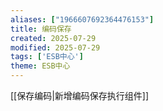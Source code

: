 ```yaml
---
aliases: ["1966607692364476153"]
title: 编码保存
created: 2025-07-29
modified: 2025-07-29
tags: ['ESB中心']
theme: ESB中心
---
```


[[保存编码|新增编码保存执行组件]]